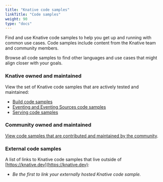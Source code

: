 ```yaml
---
title: "Knative code samples"
linkTitle: "Code samples"
weight: 90
type: "docs"
---
```


Find and use Knative code samples to help you get up and running with common use cases.
Code samples include content from the Knative team and community members.

Browse all code samples to find other languages and use cases that might align closer with your goals.

### Knative owned and maintained

View the set of Knative code samples that are actively tested and maintained:

* [Build code samples](./build/samples.md)
* [Eventing and Eventing Sources code samples](./eventing/samples/)
* [Serving code samples](./serving/samples/README.md)

### Community owned and maintained

[View code samples that are contributed and maintained by the community](../community/samples/README.md).

### External code samples

A list of links to Knative code samples that live outside of [https://knative.dev](https://knative.dev):

* *Be the first to link your externally hosted Knative code sample.*
